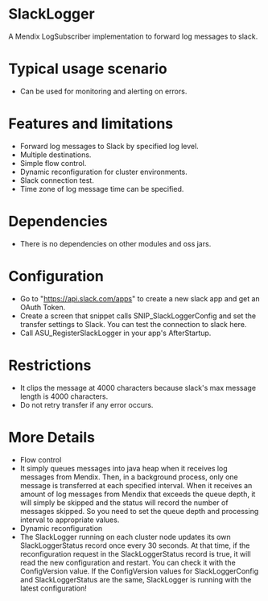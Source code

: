 # SlackLogger
A Mendix LogSubscriber implementation to forward log messages to slack.
# Typical usage scenario
* Can be used for monitoring and alerting on errors.
# Features and limitations
* Forward log messages to Slack by specified log level.
* Multiple destinations.
* Simple flow control.
* Dynamic reconfiguration for cluster environments.
* Slack connection test.
* Time zone of log message time can be specified.
# Dependencies
* There is no dependencies on other modules and oss jars.
# Configuration
* Go to "https://api.slack.com/apps" to create a new slack app and get an OAuth Token.
* Create a screen that snippet calls SNIP_SlackLoggerConfig and set the transfer settings to Slack. You can test the connection to slack here.
* Call ASU_RegisterSlackLogger in your app's AfterStartup.
# Restrictions
* It clips the message at 4000 characters because slack's max message length is 4000 characters.
* Do not retry transfer if any error occurs.
# More Details
* Flow control
* It simply queues messages into java heap when it receives log messages from Mendix. Then, in a background process, only one message is transferred at each specified interval. When it receives an amount of log messages from Mendix that exceeds the queue depth, it will simply be skipped and the status will record the number of messages skipped. So you need to set the queue depth and processing interval to appropriate values.
* Dynamic reconfiguration
* The SlackLogger running on each cluster node updates its own SlackLoggerStatus record once every 30 seconds. At that time, if the reconfiguration request in the SlackLoggerStatus record is true, it will read the new configuration and restart. You can check it with the ConfigVersion value. If the ConfigVersion values for SlackLoggerConfig and SlackLoggerStatus are the same, SlackLogger is running with the latest configuration!
